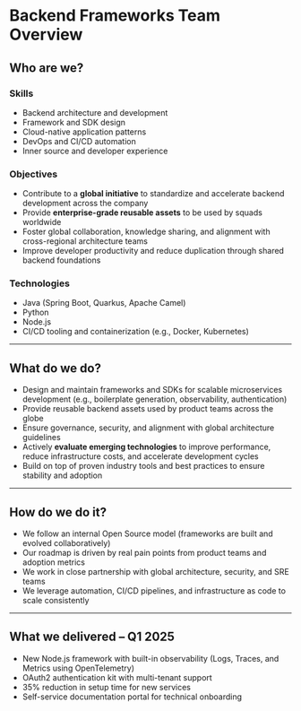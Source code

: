 # Backend Frameworks Team Overview

## Who are we?

### Skills
- Backend architecture and development  
- Framework and SDK design  
- Cloud-native application patterns  
- DevOps and CI/CD automation  
- Inner source and developer experience  

### Objectives
- Contribute to a **global initiative** to standardize and accelerate backend development across the company  
- Provide **enterprise-grade reusable assets** to be used by squads worldwide  
- Foster global collaboration, knowledge sharing, and alignment with cross-regional architecture teams  
- Improve developer productivity and reduce duplication through shared backend foundations  

### Technologies
- Java (Spring Boot, Quarkus, Apache Camel)  
- Python  
- Node.js  
- CI/CD tooling and containerization (e.g., Docker, Kubernetes)

---

## What do we do?
- Design and maintain frameworks and SDKs for scalable microservices development (e.g., boilerplate generation, observability, authentication)  
- Provide reusable backend assets used by product teams across the globe  
- Ensure governance, security, and alignment with global architecture guidelines  
- Actively **evaluate emerging technologies** to improve performance, reduce infrastructure costs, and accelerate development cycles  
- Build on top of proven industry tools and best practices to ensure stability and adoption

---

## How do we do it?
- We follow an internal Open Source model (frameworks are built and evolved collaboratively)  
- Our roadmap is driven by real pain points from product teams and adoption metrics  
- We work in close partnership with global architecture, security, and SRE teams  
- We leverage automation, CI/CD pipelines, and infrastructure as code to scale consistently

---

## What we delivered – Q1 2025
- New Node.js framework with built-in observability (Logs, Traces, and Metrics using OpenTelemetry)  
- OAuth2 authentication kit with multi-tenant support  
- 35% reduction in setup time for new services  
- Self-service documentation portal for technical onboarding